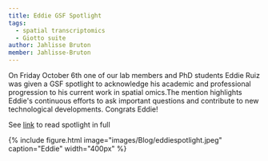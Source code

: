 ```yaml
---
title: Eddie GSF Spotlight
tags:
  - spatial transcriptomics
  - Giotto suite
author: Jahlisse Bruton
member: Jahlisse-Bruton
---
```


On Friday October 6th one of our lab members and PhD students Eddie Ruiz was given a GSF spotlight to acknowledge his academic and professional progression to his current work in spatial omics.The mention highlights Eddie's continuous efforts to ask important questions and contribute to new technological developments. Congrats Eddie!

See [link](https://www.bu.edu/hic/2023/10/06/gsf-spotlight-eddie-ruiz-genetics-genomics-phd-student/) to read spotlight in full

{%
  include figure.html
  image="images/Blog/eddiespotlight.jpeg"
  caption="Eddie"
  width="400px"
%}
